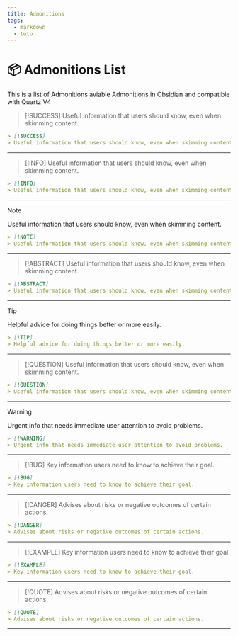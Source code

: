 ```yaml
---
title: Admonitions
tags:
  - markdown
  - tuto
---
```


# 📦 Admonitions List
This is a list of Admonitions aviable Admonitions in Obsidian and compatible with Quartz V4

> [!SUCCESS]
> Useful information that users should know, even when skimming content.

```markdown
> [!SUCCESS]
> Useful information that users should know, even when skimming content.
```
---
> [!INFO]
> Useful information that users should know, even when skimming content.

```markdown
> [!INFO]
> Useful information that users should know, even when skimming content.
```
---
> [!NOTE]
> Useful information that users should know, even when skimming content.

```markdown
> [!NOTE]
> Useful information that users should know, even when skimming content.
```
---
> [!ABSTRACT]
> Useful information that users should know, even when skimming content.

```markdown
> [!ABSTRACT]
> Useful information that users should know, even when skimming content.
```
---
> [!TIP]
> Helpful advice for doing things better or more easily.

```markdown
> [!TIP]
> Helpful advice for doing things better or more easily.
```
---
> [!QUESTION]
> Useful information that users should know, even when skimming content.

```markdown
> [!QUESTION]
> Useful information that users should know, even when skimming content.
```
---
> [!WARNING]
> Urgent info that needs immediate user attention to avoid problems.

```markdown
> [!WARNING]
> Urgent info that needs immediate user attention to avoid problems.
```
---
> [!BUG]
> Key information users need to know to achieve their goal.

```markdown
> [!BUG]
> Key information users need to know to achieve their goal.
```
---
> [!DANGER]
> Advises about risks or negative outcomes of certain actions.

```markdown
> [!DANGER]
> Advises about risks or negative outcomes of certain actions.
```
---
> [!EXAMPLE]
> Key information users need to know to achieve their goal.

```markdown
> [!EXAMPLE]
> Key information users need to know to achieve their goal.
```
---
> [!QUOTE]
> Advises about risks or negative outcomes of certain actions.

```markdown
> [!QUOTE]
> Advises about risks or negative outcomes of certain actions.
```
---